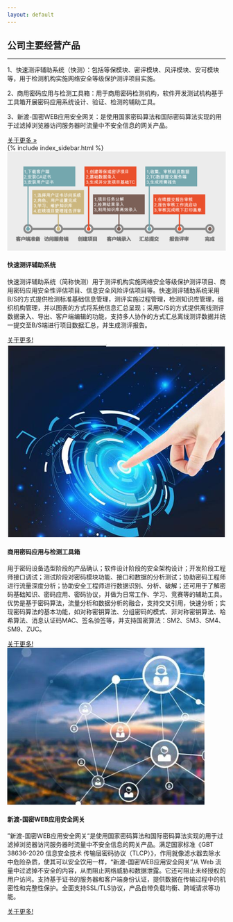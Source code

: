 ```yaml
---
layout: default
---
```


<div class="row">
  <div class="col-md-8 mb-5">
    <h2>公司主要经营产品</h2>
    <hr />
    <p>
      1、快速测评辅助系统（快测）：包括等保模块、密评模块、风评模块、安可模块等，用于检测机构实施网络安全等级保护测评项目实施。
    </p>
     <p>
      2、商用密码应用与检测工具箱：用于商用密码检测机构，软件开发测试机构基于工具箱开展密码应用系统设计、验证、检测的辅助工具。
     </p>
      <p>
      3、新渡-国密WEB应用安全网关：是使用国家密码算法和国际密码算法实现的用于过滤掉浏览器访问服务器时流量中不安全信息的网关产品。
     </p>
    <a class="btn btn-primary btn-lg" href="#">关于更多 &raquo;</a>
  </div>
  {% include index_sidebar.html %}
</div>

<!-- /.row -->

<div class="row">
  <div class="col-md-4 mb-5">
    <div class="card border-0 shadow h-100">
      <img class="card-img-top" src="/image/kuaice.png" alt="" />
      <div class="card-body">
        <h4 class="card-title">快速测评辅助系统</h4>
        <p class="card-text">
          快速测评辅助系统（简称快测）用于测评机构实施网络安全等级保护测评项目、商用密码应用安全性评估项目、信息安全风险评估项目等。快速测评辅助系统采用B/S的方式提供检测标准基础信息管理，测评实施过程管理，检测知识库管理，组织机构管理，并以图表的方式将系统信息汇总呈现；采用C/S的方式提供离线测评数据录入、导出、客户端编辑的功能，支持多人协作的方式汇总离线测评数据并统一提交至B/S端进行项目数据汇总，并生成测评报告。
        </p>
      </div>
      <div class="card-footer">
        <a href="#" class="btn btn-primary">关于更多!</a>
      </div>
    </div>
  </div>
  <div class="col-md-4 mb-5">
    <div class="card border-0 shadow h-100">
      <img class="card-img-top" src="/image/jiancegongjuxiang.jpg" alt="" />
      <div class="card-body">
        <h4 class="card-title">商用密码应用与检测工具箱</h4>
        <p class="card-text">
          用于密码设备选型阶段的产品确认；软件设计阶段的安全架构设计；开发阶段工程师接口调试；测试阶段对密码模块功能、接口和数据的分析测试；协助密码工程师进行流量深度分析；协助安全工程师进行数据识别、分析、破解；还可用于了解密码基础知识、密码应用、密码协议，并做为日常工作、学习、竞赛等的辅助工具。
优势是基于密码算法，流量分析和数据分析的融合，支持交叉引用，快速分析；实现密码算法的基本功能，如对称密钥算法、分组密码的模式、非对称密钥算法、哈希算法、消息认证码MAC、签名验签等，并支持国密算法：SM2、SM3、SM4、SM9、ZUC。
        </p>
      </div>
      <div class="card-footer">
        <a href="#" class="btn btn-primary">关于更多!</a>
      </div>
    </div>
  </div>
  <div class="col-md-4 mb-5">
    <div class="card border-0 shadow h-100">
      <img class="card-img-top" src="/image/wanguan.jpg" alt="" />
      <div class="card-body">
        <h4 class="card-title">新渡-国密WEB应用安全网关</h4>
        <p class="card-text">
          ”新渡-国密WEB应用安全网关“是使用国家密码算法和国际密码算法实现的用于过滤掉浏览器访问服务器时流量中不安全信息的网关产品。满足国家标准《GBT 38636-2020 信息安全技术 传输层密码协议（TLCP）》，作用就像滤水器去除水中危险杂质，使其可以安全饮用一样，“新渡-国密WEB应用安全网关”从 Web 流量中过滤掉不安全的内容，从而阻止网络威胁和数据泄露。它还可阻止未经授权的用户访问。支持基于证书的服务器和客户端身份认证，提供数据在传输过程中的机密性和完整性保护。全面支持SSL/TLS协议，产品自带负载均衡、跨域请求等功能。
        </p>
      </div>
      <div class="card-footer">
        <a href="#" class="btn btn-primary">关于更多!</a>
      </div>
    </div>
  </div>
</div>




<!-- /.row -->